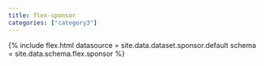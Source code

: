 ```yaml
---
title: flex-sponsor
categories: ["category3"]
---
```

<!--v1.2.121 pages/includes/sponsor.md-->

{% include flex.html datasource = site.data.dataset.sponsor.default schema = site.data.schema.flex.sponsor %}

